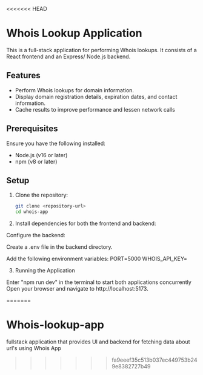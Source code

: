 <<<<<<< HEAD
# Whois Lookup Application

This is a full-stack application for performing Whois lookups. It consists of a React frontend and an Express/ Node.js backend.

## Features

- Perform Whois lookups for domain information.
- Display domain registration details, expiration dates, and contact information.
- Cache results to improve performance and lessen network calls

## Prerequisites

Ensure you have the following installed:

- Node.js (v16 or later)
- npm (v8 or later)

## Setup

1. Clone the repository:

   ```bash
   git clone <repository-url>
   cd whois-app
   ```

2. Install dependencies for both the frontend and backend:

Configure the backend:

Create a .env file in the backend directory.

Add the following environment variables:
PORT=5000
WHOIS_API_KEY=<your-whois-api-key>

3. Running the Application

Enter "npm run dev" in the terminal to start both applications concurrently
Open your browser and navigate to http://localhost:5173.

=======
# Whois-lookup-app
fullstack application that provides UI and backend for fetching data about url's using Whois App
>>>>>>> fa9eeef35c513b037ec449753b249e8382727b49
